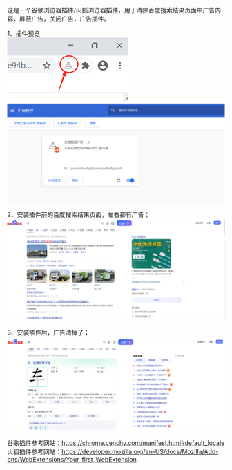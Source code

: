 

这是一个谷歌浏览器插件/火狐浏览器插件，用于清除百度搜索结果页面中广告内容，屏蔽广告，关闭广告，广告插件。<br/>

1、插件预览<br/>
![Image text](https://raw.githubusercontent.com/guangsa2015/google.extension/refs/heads/main/guang.ad.plug/plugs2.png)<br/>
![Image text](https://raw.githubusercontent.com/guangsa2015/google.extension/refs/heads/main/guang.ad.plug/plugs1.png)
<br/><br/>
2、安装插件前的百度搜索结果页面，左右都有广告；<br/>
![Image text](https://raw.githubusercontent.com/guangsa2015/google.extension/refs/heads/main/guang.ad.plug/plugs3.png)
<br/><br/>
3、安装插件后，广告清掉了；<br/>
![Image text](https://raw.githubusercontent.com/guangsa2015/google.extension/refs/heads/main/guang.ad.plug/plugs4.png)
<br/><br/>
谷歌插件参考网站：https://chrome.cenchy.com/manifest.html#default_locale<br/>
火狐插件参考网站：https://developer.mozilla.org/en-US/docs/Mozilla/Add-ons/WebExtensions/Your_first_WebExtension